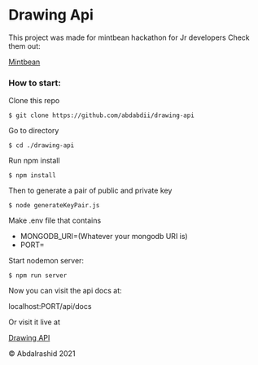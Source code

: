 # Drawing Api

This project was made for mintbean hackathon for Jr developers Check them out:

[Mintbean][Mintbean]

[Mintbean]: https://mintbean.io/ "Mintbean"

### How to start:
Clone this repo

`$ git clone https://github.com/abdabdii/drawing-api`

Go to directory

`$ cd ./drawing-api`

Run npm install

`$ npm install`

Then to generate a pair of public and private key

`$ node generateKeyPair.js`

Make .env file that contains
- MONGODB_URI=(Whatever your mongodb URI is)
- PORT=

Start nodemon server:

`$ npm run server`

Now you can visit the api docs at:

localhost:PORT/api/docs

Or visit it live at

[Drawing API](https://drawing-api-project.herokuapp.com/api/docs "Drawing API")

&copy; Abdalrashid 2021


